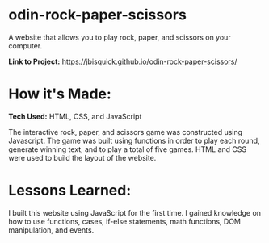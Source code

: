 # odin-rock-paper-scissors

A website that allows you to play rock, paper, and scissors on your computer.

**Link to Project:** https://jbisquick.github.io/odin-rock-paper-scissors/

# How it's Made:

**Tech Used:** HTML, CSS, and JavaScript

The interactive rock, paper, and scissors game was constructed using Javascript. The game was built using functions in order to play each round, generate winning text, and to play a total of five games. HTML and CSS were used to build the layout of the website.

# Lessons Learned: 

I built this website using JavaScript for the first time. I gained knowledge on how to use functions, cases, if-else statements, math functions, DOM manipulation, and events.

